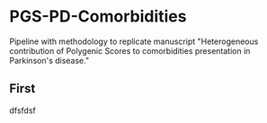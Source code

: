 # PGS-PD-Comorbidities
Pipeline with methodology to replicate manuscript "Heterogeneous contribution of Polygenic Scores to comorbidities presentation in Parkinson's disease."
## First
dfsfdsf
